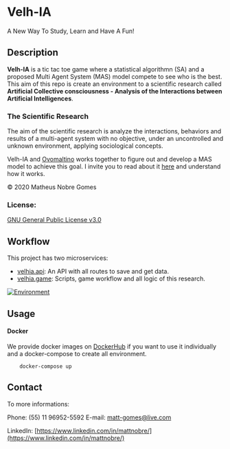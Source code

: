 # Velh-IA

A New Way To Study, Learn and Have A Fun!

## Description

**Velh-IA** is a tic tac toe game where a statistical algorithmn (SA) and a proposed Multi Agent System (MAS) model compete to see who is the best. This aim of this repo is create an environment to a scientific research called **Artificial Collective consciousness - Analysis of the Interactions between Artificial Intelligences**.

### The Scientific Research

The aim of the scientific research is analyze the interactions, behaviors and results of a multi-agent system with no objective, under an uncontrolled and unknown environment, applying sociological concepts.

Velh-IA and [Ovomaltino](https://github.com/Ovomaltino/Ovomaltino) works together to figure out and develop a MAS model to achieve this goal. I invite you to read about it [here](https://www.fatecsaocaetano.edu.br/fascitech/index.php/fascitech/article/view/183/142) and understand how it works.

© 2020 Matheus Nobre Gomes

### License:

[GNU General Public License v3.0](https://www.gnu.org/licenses/gpl-3.0.pt-br.html)

## Workflow

This project has two microservices:

- [velhia.api](https://github.com/ccr5/Velh-IA/tree/master/velhia.api#velh-ia-api): An API with all routes to save and get data.
- [velhia.game](https://github.com/ccr5/Velh-IA/tree/master/velhia.game#velh-ia-game): Scripts, game workflow and all logic of this research.

[![Environment](https://github.com/ccr5/Velh-IA/tree/master/docs/environment.png "Environment")](https://github.com/ccr5/Velh-IA/tree/master/docs/environment.png "Environment")

## Usage

#### Docker
We provide docker images on [DockerHub](https://hub.docker.com/u/ccr5) if you want to use it individually and a docker-compose to create all environment.
```
	docker-compose up
```

## Contact

To more informations:

Phone: (55) 11 96952-5592
E-mail: [matt-gomes@live.com](mailto:matt-gomes@live.com)

LinkedIn: [https://www.linkedin.com/in/mattnobre/](https://www.linkedin.com/in/mattnobre/)
